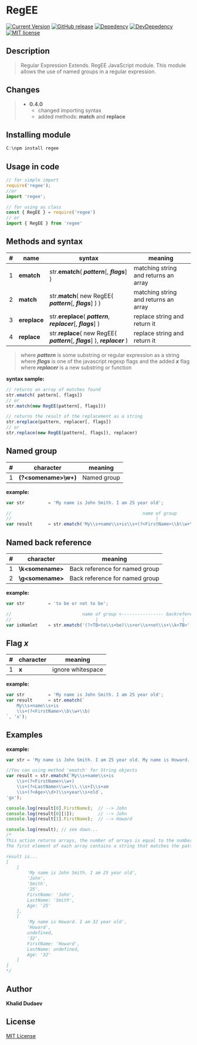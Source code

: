 # RegEE

[![Current Version](https://img.shields.io/badge/version-v0.4.0-orange.svg?style=flat-square)](https://github.com/KhalidDudaev/v/nodejs.regee/releases)
[![GitHub release](https://img.shields.io/github/release/KhalidDudaev/nodejs.regee.svg?style=flat-square&)](https://github.com/KhalidDudaev/nodejs.regee/releases)
[![Depedency](https://img.shields.io/david/KhalidDudaev/nodejs.regee.svg?style=flat-square&)]()
[![DevDepedency](https://img.shields.io/david/dev/KhalidDudaev/nodejs.regee.svg?style=flat-square&)]()
[![MIT license](https://img.shields.io/badge/license-MIT-blue.svg?style=flat-square&)](http://opensource.org/licenses/MIT)

## Description

>Regular Expression Extends. RegEE JavaScript module. This module allows the use of named groups in a regular expression.

## Changes

> - **0.4.0**
>    - changed importing syntax
>    - added methods: **match** and **replace**

## Installing module

```javascript
C:\npm install regee
```

## Usage in code

```javascript
// for simple import
require('regee');
//or
import 'regee';

// for using as class
const { RegEE } = require('regee')
// or
import { RegEE } from 'regee'
```

## Methods and syntax

|#| name | syntax | meaning |
|--|--|--|--|
|1| **ematch**     | str.**ematch**( ***pattern***[, ***flags***] ) | matching string and returns an array|
|2| **match** | str.**match**( new RegEE( ***pattern***[, ***flags***] ) )|matching string  and returns an array |
|3| **ereplace** | str.**ereplace**( ***pattern***, ***replacer***[, ***flags***] )|replace string  and return it |
|4| **replace** | str.**replace**( new RegEE( ***pattern***[, ***flags***] ), ***replacer*** )|replace string and return it |

> where ***pattern*** is some substring or regular expression as a string  
> where ***flags*** is one of the javascript regexp flags and the added ***x*** flag  
> where ***replacer*** is a new substring or function

**syntax sample:**

``` javascript
// returns an array of matches found
str.ematch( pattern[, flags])
// or
str.match(new RegEE(pattern[, flags]))

// returns the result of the replacement as a string
str.ereplace(pattern, replacer[, flags])
// or 
str.replace(new RegEE(pattern[, flags]), replacer)
```


## Named group

|#| character | meaning |
|--|--|--|
|1|**(?\<somename\>\w+)**|Named group|

**example:**

```javascript
var str         = 'My name is John Smith. I am 25 year old';

//                                                  name of group
//                                                       |
var result      = str.ematch('My\\s+name\\s+is\\s+(?<FirstName>\\b\\w+\\b)');
```

## Named back reference

|#| character | meaning |
|--|--|--|
|1|**\k\<somename\>**|Back reference for named group|
|2|**\g\<somename\>**|Back reference for named group|

**example:**

```javascript
var str         = 'to be or not to be';

//                           name of group <---------------- backreference
//                                |                                |
var isHamlet    = str.ematch('(?<TB>to\\s+be)\\s+or\\s+not\\s+\\k<TB>', 'i');
```

## Flag ***x***

|#| character | meaning |
|--|--|--|
|1|**x**| ignore whitespace |

**example:**

```javascript
var str         = 'My name is John Smith. I am 25 year old';
var result      = str.ematch(`
    My\\s+name\\s+is
    \\s+(?<FirstName>\\b\\w+\\b)
`, 'x');
```

## Examples

**example:**

``` javascript
var str = 'My name is John Smith. I am 25 year old. My name is Howard. I am 32 year old.';

//You can using method 'ematch' for String objects
var result = str.ematch(`My\\s+name\\s+is
	\\s+(?<FirstName>\\w+)
	\\s+(?<LastName>\\w+)\\.\\s+I\\s+am
	\\s+(?<Age>\\d+)\\s+year\\s+old`,
'gx');

console.log(result[0].FirstName);  // --> John
console.log(result[0][1]);         // --> John
console.log(result[1].FirstName);  // --> Howard

console.log(result); // see down...
/*
This action returns arrays, the number of arrays is equal to the number of matches.
The first element of each array contains a string that matches the pattern.

result is...
[
    [
        'My name is John Smith. I am 25 year old',
        'John',
        'Smith',
        '25',
        FirstName: 'John',
        LastName: 'Smith',
        Age: '25'
    ],
    [
        'My name is Howard. I am 32 year old',
        'Howard',
        undefined,
        '32',
        FirstName: 'Howard',
        LastName: undefined,
        Age: '32'
    ]
]
*/
```

## Author

**Khalid Dudaev**

## License

[MIT License](https://opensource.org/licenses/MIT)

